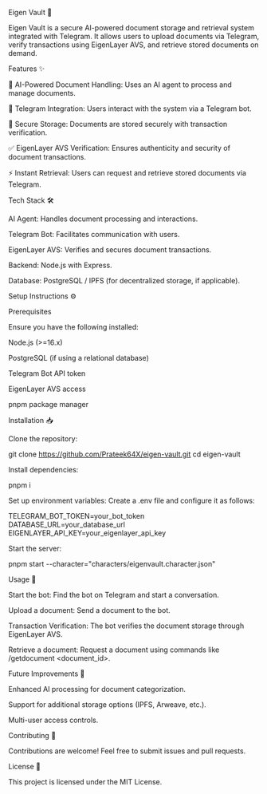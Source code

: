 Eigen Vault 🔐

Eigen Vault is a secure AI-powered document storage and retrieval system integrated with Telegram. It allows users to upload documents via Telegram, verify transactions using EigenLayer AVS, and retrieve stored documents on demand.

Features ✨

🤖 AI-Powered Document Handling: Uses an AI agent to process and manage documents.

📲 Telegram Integration: Users interact with the system via a Telegram bot.

🔐 Secure Storage: Documents are stored securely with transaction verification.

✅ EigenLayer AVS Verification: Ensures authenticity and security of document transactions.

⚡ Instant Retrieval: Users can request and retrieve stored documents via Telegram.

Tech Stack 🛠️

AI Agent: Handles document processing and interactions.

Telegram Bot: Facilitates communication with users.

EigenLayer AVS: Verifies and secures document transactions.

Backend: Node.js with Express.

Database: PostgreSQL / IPFS (for decentralized storage, if applicable).

Setup Instructions ⚙️

Prerequisites

Ensure you have the following installed:

Node.js (>=16.x)

PostgreSQL (if using a relational database)

Telegram Bot API token

EigenLayer AVS access

pnpm package manager

Installation 📥

Clone the repository:

git clone https://github.com/Prateek64X/eigen-vault.git
cd eigen-vault

Install dependencies:

pnpm i

Set up environment variables:
Create a .env file and configure it as follows:

TELEGRAM_BOT_TOKEN=your_bot_token
DATABASE_URL=your_database_url
EIGENLAYER_API_KEY=your_eigenlayer_api_key

Start the server:

pnpm start --character="characters/eigenvault.character.json"

Usage 📌

Start the bot: Find the bot on Telegram and start a conversation.

Upload a document: Send a document to the bot.

Transaction Verification: The bot verifies the document storage through EigenLayer AVS.

Retrieve a document: Request a document using commands like /getdocument <document_id>.

Future Improvements 🚀

Enhanced AI processing for document categorization.

Support for additional storage options (IPFS, Arweave, etc.).

Multi-user access controls.

Contributing 🤝

Contributions are welcome! Feel free to submit issues and pull requests.

License 📜

This project is licensed under the MIT License.